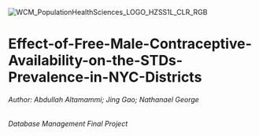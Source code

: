 ![WCM_PopulationHealthSciences_LOGO_HZSS1L_CLR_RGB](https://user-images.githubusercontent.com/70513470/180572999-76810a03-3a0a-4dbe-b6fd-47b0b211dfec.png)



# Effect-of-Free-Male-Contraceptive-Availability-on-the-STDs-Prevalence-in-NYC-Districts
###### Author: Abdullah Altamammi; Jing Gao; Nathanael George
###### Database Management Final Project
